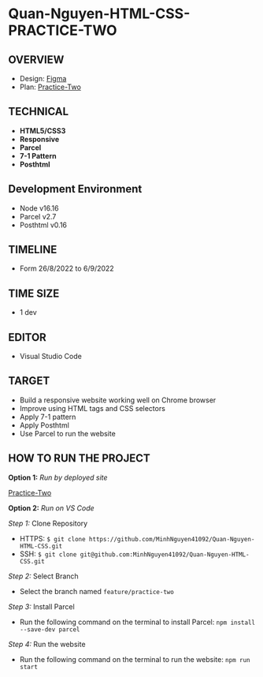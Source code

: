 # Quan-Nguyen-HTML-CSS-PRACTICE-TWO

## OVERVIEW	
- Design: [Figma](https://www.figma.com/file/dM4fuTbvN1JNbJlB0DTeS8/main-(Copy)?node-id=0%3A1)
- Plan: [Practice-Two](https://docs.google.com/document/d/1Pyq5nqn7Qvd3oDS8OXrg5oxBliiYbr0KCB80WQL-S74/edit)

## TECHNICAL	
- **HTML5/CSS3**
- **Responsive**
- **Parcel**
- **7-1 Pattern**
- **Posthtml**

## Development Environment
- Node v16.16
- Parcel v2.7
- Posthtml v0.16

## TIMELINE
- Form 26/8/2022 to 6/9/2022 

## TIME SIZE
- 1 dev

## EDITOR
- Visual Studio Code

## TARGET
- Build a responsive website working well on Chrome browser
- Improve using HTML tags and CSS selectors
- Apply 7-1 pattern
- Apply Posthtml
- Use Parcel to run the website


## HOW TO RUN THE PROJECT
**Option 1:** *Run by deployed site* 

[Practice-Two](https://practice-two-responsive-nquan.netlify.app/)

**Option 2:** *Run on VS Code*

*Step 1:* Clone Repository

- HTTPS: `$ git clone https://github.com/MinhNguyen41092/Quan-Nguyen-HTML-CSS.git`
- SSH: `$ git clone git@github.com:MinhNguyen41092/Quan-Nguyen-HTML-CSS.git`

*Step 2:* Select Branch

- Select the branch named `feature/practice-two`

*Step 3:* Install Parcel

- Run the following command on the terminal to install Parcel: `npm install --save-dev parcel`

*Step 4:* Run the website

- Run the following command on the terminal to run the website: `npm run start`